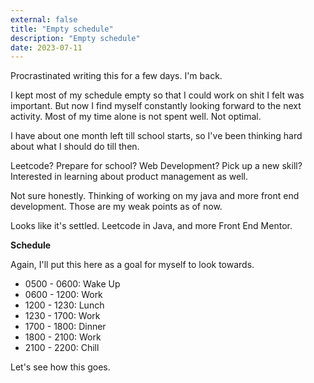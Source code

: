 ```yaml
---
external: false
title: "Empty schedule"
description: "Empty schedule"
date: 2023-07-11
---
```

Procrastinated writing this for a few days. I'm back.

I kept most of my schedule empty so that I could work on shit I felt was important. But now I find myself constantly looking forward to the next activity. Most of my time alone is not spent well. Not optimal.

I have about one month left till school starts, so I've been thinking hard about what I should do till then.

Leetcode? Prepare for school? Web Development? Pick up a new skill? Interested in learning about product management as well.

Not sure honestly. Thinking of working on my java and more front end development. Those are my weak points as of now. 

Looks like it's settled. Leetcode in Java, and more Front End Mentor.

**Schedule**

Again, I'll put this here as a goal for myself to look towards.

- 0500 - 0600: Wake Up
- 0600 - 1200: Work
- 1200 - 1230: Lunch
- 1230 - 1700: Work
- 1700 - 1800: Dinner
- 1800 - 2100: Work
- 2100 - 2200: Chill

Let's see how this goes.

